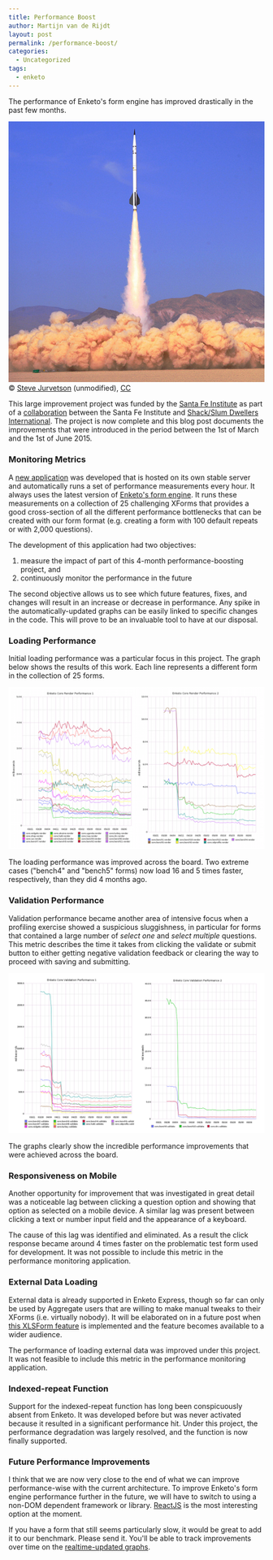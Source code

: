 ```yaml
---
title: Performance Boost
author: Martijn van de Rijdt
layout: post
permalink: /performance-boost/
categories:
  - Uncategorized
tags:
  - enketo
--- 
```


The performance of Enketo's form engine has improved drastically in the past few months. 

!["Enketo-core fast as a rocket"](../files/2015/06/rocket.jpg "Enketo-core fast as a rocket") 
<span class="credit">&copy; <a href="https://www.flickr.com/photos/jurvetson/271826059">Steve Jurvetson</a> (unmodified), <a href="https://creativecommons.org/licenses/by/2.0/">CC</a></span>

This large improvement project was funded by the [Santa Fe Institute](http://www.santafe.edu) as part of a [collaboration](http://www.santafe.edu/news/item/gates-slums-announce/) between the Santa Fe Institute and [Shack/Slum Dwellers International](http://www.sdinet.org/). The project is now complete and this blog post documents the improvements that were introduced in the period between the 1st of March and the 1st of June 2015.


### Monitoring Metrics

A [new application](https://github.com/enketo/enketo-core-performance-monitor) was developed that is hosted on its own stable server and automatically runs a set of performance measurements every hour. It always uses the latest version of [Enketo's form engine](https://github.com/enketo/enketo-core). It runs these measurements on a collection of 25 challenging XForms that provides a good cross-section of all the different performance bottlenecks that can be created with our form format (e.g. creating a form with 100 default repeats or with 2,000 questions).

The development of this application had two objectives:

1. measure the impact of part of this 4-month performance-boosting project, and
2. continuously monitor the performance in the future

The second objective allows us to see which future features, fixes, and changes will result in an increase or decrease in performance. Any spike in the automatically-updated graphs can be easily linked to specific changes in the code. This will prove to be an invaluable tool to have at our disposal.

### Loading Performance

Initial loading performance was a particular focus in this project. The graph below shows the results of this work. Each line represents a different form in the collection of 25 forms.

[!["Enketo-core Loading Performance"](../files/2015/06/loading-performance.png "Enketo-core Loading Performance")](https://github.com/enketo/enketo-core-performance-monitor/blob/master/README.md)

The loading performance was improved across the board. Two extreme cases ("bench4" and "bench5" forms) now load 16 and 5 times faster, respectively, than they did 4 months ago.

### Validation Performance

Validation performance became another area of intensive focus when a profiling exercise showed a suspicious sluggishness, in particular for forms that contained a large number of _select one_ and _select multiple_ questions. This metric describes the time it takes from clicking the validate or submit button to either getting negative validation feedback or clearing the way to proceed with saving and submitting.

[!["Enketo-core Validation Performance"](../files/2015/06/validation-performance.png "Enketo-core Validation Performance")](https://github.com/enketo/enketo-core-performance-monitor/blob/master/README.md)

The graphs clearly show the incredible performance improvements that were achieved across the board.

### Responsiveness on Mobile

Another opportunity for improvement that was investigated in great detail was a noticeable lag between clicking a question option and showing that option as selected on a mobile device. A similar lag was present between clicking a text or number input field and the appearance of a keyboard.

The cause of this lag was identified and eliminated. As a result the click response became around 4 times faster on the problematic test form used for development. It was not possible to include this metric in the performance monitoring application.

### External Data Loading

External data is already supported in Enketo Express, though so far can only be used by Aggregate users that are willing to make manual tweaks to their XForms (i.e. virtually nobody). It will be elaborated on in a future post when [this XLSForm feature](https://github.com/XLSForm/pyxform/issues/30) is implemented and the feature becomes available to a wider audience.

The performance of loading external data was improved under this project. It was not feasible to include this metric in the performance monitoring application.

### Indexed-repeat Function

Support for the indexed-repeat function has long been conspicuously absent from Enketo. It was developed before but was never activated because it resulted in a significant performance hit. Under this project, the performance degradation was largely resolved, and the function is now finally supported.

### Future Performance Improvements

I think that we are now very close to the end of what we can improve performance-wise with the current architecture. To improve Enketo's form engine performance further in the future, we will have to switch to using a non-DOM dependent framework or library. [ReactJS](https://facebook.github.io/react/) is the most interesting option at the moment.

If you have a form that still seems particularly slow, it would be great to add it to our benchmark. Please send it. You'll be able to track improvements over time on the [realtime-updated graphs](https://github.com/enketo/enketo-core-performance-monitor/blob/master/README.md).

